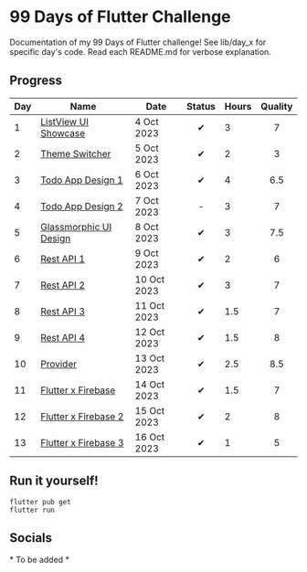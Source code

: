 # 99 Days of Flutter Challenge
Documentation of my 99 Days of Flutter challenge! See lib/day_x for specific day's code. Read each README.md for verbose explanation.

## Progress
| Day | Name                                           | Date        | Status | Hours | Quality |
|-----|------------------------------------------------|-------------|:------:|-------|:-------:|
| 1   | [ListView UI Showcase](/lib/day_1/README.md)   | 4 Oct 2023  |   ✔    | 3     |    7    |
| 2   | [Theme Switcher](/lib/day_2/README.md)         | 5 Oct 2023  |   ✔    | 2     |    3    |
| 3   | [Todo App Design 1](/lib/day_3/README.md)      | 6 Oct 2023  |   ✔    | 4     |   6.5   |
| 4   | [Todo App Design 2](/lib/day_4/README.md)      | 7 Oct 2023  |   -    | 3     |    7    |
| 5   | [Glassmorphic UI Design](/lib/day_5/README.md) | 8 Oct 2023  |   ✔    | 3     |   7.5   |
| 6   | [Rest API 1](/lib/day_6/README.md)             | 9 Oct 2023  |   ✔    | 2     |    6    |
| 7   | [Rest API 2](/lib/day_7/README.md)             | 10 Oct 2023 |   ✔    | 3     |    7    |
| 8   | [Rest API 3](/lib/day_8/README.md)             | 11 Oct 2023 |   ✔    | 1.5   |    7    |
| 9   | [Rest API 4](/lib/day_9/README.md)             | 12 Oct 2023 |   ✔    | 1.5   |    8    |
| 10  | [Provider](/lib/day_10/README.md)              | 13 Oct 2023 |   ✔    | 2.5   |   8.5   |
| 11  | [Flutter x Firebase](/lib/day_11/README.md)    | 14 Oct 2023 |   ✔    | 1.5   |    7    |
| 12  | [Flutter x Firebase 2](/lib/day_12/README.md)  | 15 Oct 2023 |   ✔    | 2     |    8    |
| 13  | [Flutter x Firebase 3](/lib/day_13/README.md)  | 16 Oct 2023 |   ✔    | 1     |    5    |

## Run it yourself!
```
flutter pub get
flutter run
```

## Socials
\* To be added *